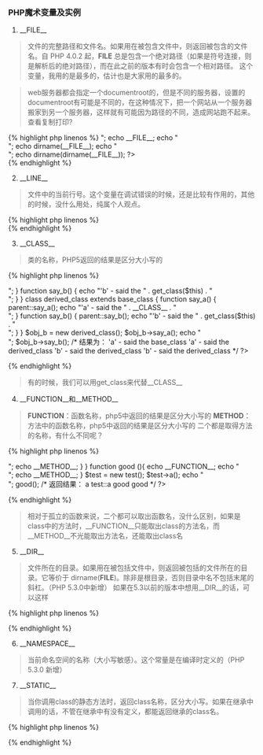 ### PHP魔术变量及实例

1. \_\_FILE\_\_
> 文件的完整路径和文件名。如果用在被包含文件中，则返回被包含的文件名。自 PHP 4.0.2 起，__FILE__ 总是包含一个绝对路径（如果是符号连接，则是解析后的绝对路径），而在此之前的版本有时会包含一个相对路径。
这个变量，我用的是最多的，估计也是大家用的最多的。

> web服务器都会指定一个documentroot的，但是不同的服务器，设置的documentroot有可能是不同的，在这种情况下，把一个网站从一个服务器搬家到另一个服务器，这样就有可能因为路径的不同，造成网站跑不起来。
查看复制打印?

{% highlight php linenos %}
    <?php  
    /** 
    在你的公用的配置文件中，来设置你的根目录，这样就不用担心经常搬家了。 
    */  
    define('ROOT_PATH', dirname(__FILE__) . DIRECTORY_SEPARATOR);  
    echo ROOT_PATH;  
    echo "<br>";  
    echo __FILE__;  
    echo "<br>";  
    echo dirname(__FILE__);  
    echo "<br>";  
    echo dirname(dirname(__FILE__));  
    ?>  
{% endhighlight %}

2. \_\_LINE\_\_
> 文件中的当前行号。这个变量在调试错误的时候，还是比较有作用的，其他的时候，没什么用处，纯属个人观点。

{% highlight php linenos %}
    <?php  
    echo __LINE__;  //显示，__LINE__所在的行号  
    ?>  
{% endhighlight %}

3. \_\_CLASS\_\_

> 类的名称，PHP5返回的结果是区分大小写的

{% highlight php linenos %}
<?php  
class base_class {  
    function say_a() {  
        echo "'a' - said the " . __CLASS__ . "<br/>";  
    }  
    
    function say_b() {  
        echo "'b' - said the " . get_class($this) . "<br/>";  
    }  
}  

class derived_class extends base_class {  
    function say_a() {  
        parent::say_a();  
        echo "'a' - said the " . __CLASS__ . "<br/>";  
    }  
    function say_b() {  
        parent::say_b();  
        echo "'b' - said the " . get_class($this) . "<br/>";  
    }
}

$obj_b = new derived_class();  
$obj_b->say_a();  
echo "<br/>";  
$obj_b->say_b();  

/*
结果为：  
'a' - said the base_class  
'a' - said the derived_class  

'b' - said the  derived_class  
'b' - said the derived_class  
*/
?>  
{% endhighlight %}

> 有的时候，我们可以用get_class来代替__CLASS__

4. \_\_FUNCTION\_\_和\_\_METHOD\_\_
> __FUNCTION__：函数名称，php5中返回的结果是区分大小写的
> __METHOD__：方法中的函数名称，php5中返回的结果是区分大小写的
> 二个都是取得方法的名称，有什么不同呢？

{% highlight php linenos %}
<?php  
class test {
    function a() {  
        echo __FUNCTION__;  
        echo "<br>";  
        echo __METHOD__;  
    }  
}  

function good (){  
    echo __FUNCTION__;  
    echo "<br>";  
    echo __METHOD__;  
} 

$test = new test();  
$test->a();  
echo "<br>";  
good();  
/*
返回结果：  
a  
test::a  
good  
good  
*/
?>  
{% endhighlight %}

> 相对于孤立的函数来说，二个都可以取出函数名，没什么区别，如果是class中的方法时，__FUNCTION__只能取出class的方法名，而__METHOD__不光能取出方法名，还能取出class名

5. \_\_DIR\_\_

> 文件所在的目录。如果用在被包括文件中，则返回被包括的文件所在的目录。它等价于 dirname(__FILE__)。除非是根目录，否则目录中名不包括末尾的斜杠。（PHP 5.3.0中新增）
> 如果在5.3以前的版本中想用__DIR__的话，可以这样

{% highlight php linenos %}
<?php  
    if(!defined('__DIR__')) {  
        $iPos = strrpos(__FILE__, "/");  
        define("__DIR__", substr(__FILE__, 0, $iPos) . "/");  
    }  
?>  
{% endhighlight %}

6. \_\_NAMESPACE\_\_
> 当前命名空间的名称（大小写敏感）。这个常量是在编译时定义的（PHP 5.3.0 新增）

7. \_\_STATIC\_\_

> 当你调用class的静态方法时，返回class名称，区分大小写。如果在继承中调用的话，不管在继承中有没有定义，都能返回继承的class名。

{% highlight php linenos %}
<?php  
//php5.3  
class Model {  
    public static function find() {  
        echo __STATIC__;  
    }  
}  

class Product extends Model {}  
class User extends Model {}  

Product::find(); // "Product"  
User::find(); // "User"  
?>  
{% endhighlight %}
